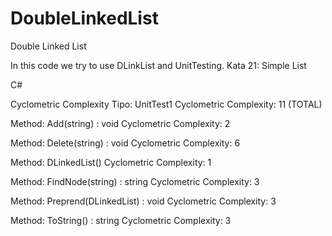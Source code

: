 # DoubleLinkedList
Double Linked List

In this code we try to use DLinkList and UnitTesting.
Kata 21: Simple List

C# 

Cyclometric Complexity
Tipo: UnitTest1
Cyclometric Complexity: 11 (TOTAL)

Method: Add(string) : void
Cyclometric Complexity: 2

Method: Delete(string) : void
Cyclometric Complexity: 6

Method: DLinkedList()
Cyclometric Complexity: 1

Method: FindNode(string) : string
Cyclometric Complexity: 3

Method: Preprend(DLinkedList) : void
Cyclometric Complexity: 3

Method: ToString() : string
Cyclometric Complexity: 3
